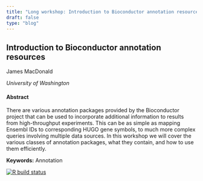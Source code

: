 ```yaml
---
title: "Long workshop: Introduction to Bioconductor annotation resources"
draft: false
type: "blog"
---
```


## Introduction to Bioconductor annotation resources

James MacDonald

_University of Washington_

#### Abstract

There are various annotation packages provided by the Bioconductor project that can be used to incorporate additional information to results from high-throughput experiments. This can be as simple as mapping Ensembl IDs to corresponding HUGO gene symbols, to much more complex queries involving multiple data sources. In this workshop we will cover the various classes of annotation packages, what they contain, and how to use them efficiently.

**Keywords:** Annotation

[![R build status](https://github.com/jmacdon/Bioc2021Anno/workflows/.github/workflows/basic_checks.yaml/badge.svg)](https://github.com/jmacdon/Bioc2021Anno/actions)
